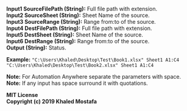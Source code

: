 **Input1 SourceFilePath (String):** Full file path with extension.  
**Input2 SourceSheet (String):** Sheet Name of the source.  
**Input3 SourceRange (String):** Range from:to of the source.  
**Input4 DestFilePath (String):** Full file path with extension.  
**Input5 DestSheet (String):** Sheet Name of the source.  
**Input6 DestRange (String):** Range from:to of the source.  
**Output (String):** Status.  

**Example:** `"C:\Users\Khaled\Desktop\Test\Book1.xlsx" Sheet1 A1:C4 "C:\Users\Khaled\Desktop\Test\Book2.xlsx" Sheet1 A1:C4`  

**Note:** For Automation Anywhere separate the parameters with space.  
**Note:** If any input has space surround it with quotations.  

**MIT License**  
**Copyright (c) 2019 Khaled Mostafa**